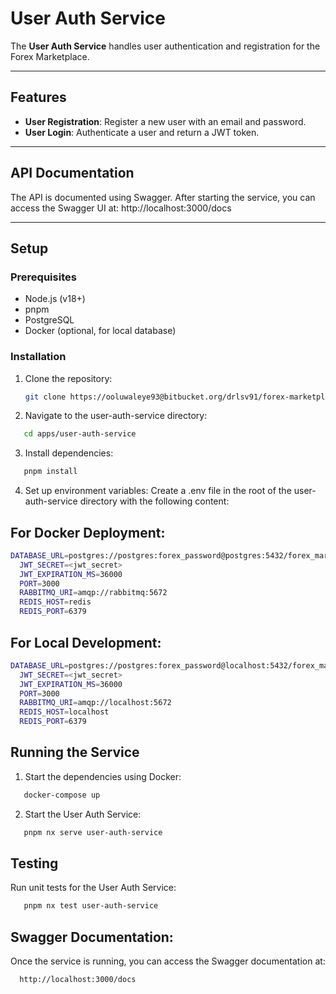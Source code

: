 # User Auth Service

The **User Auth Service** handles user authentication and registration for the Forex Marketplace.

---

## Features

- **User Registration**: Register a new user with an email and password.
- **User Login**: Authenticate a user and return a JWT token.

---

## API Documentation

The API is documented using Swagger. After starting the service, you can access the Swagger UI at: http://localhost:3000/docs

---

## Setup

### Prerequisites

- Node.js (v18+)
- pnpm
- PostgreSQL
- Docker (optional, for local database)

### Installation

1. Clone the repository:
   ```bash
   git clone https://ooluwaleye93@bitbucket.org/drlsv91/forex-marketplace.git
   ```
2. Navigate to the user-auth-service directory:

```bash
   cd apps/user-auth-service
```

3. Install dependencies:

```bash
   pnpm install
```

4. Set up environment variables:
   Create a .env file in the root of the user-auth-service directory with the following content:

## For Docker Deployment:

```bash
DATABASE_URL=postgres://postgres:forex_password@postgres:5432/forex_marketplace?schema=public
  JWT_SECRET=<jwt_secret>
  JWT_EXPIRATION_MS=36000
  PORT=3000
  RABBITMQ_URI=amqp://rabbitmq:5672
  REDIS_HOST=redis
  REDIS_PORT=6379
```

## For Local Development:

```bash
DATABASE_URL=postgres://postgres:forex_password@localhost:5432/forex_marketplace?schema=public
  JWT_SECRET=<jwt_secret>
  JWT_EXPIRATION_MS=36000
  PORT=3000
  RABBITMQ_URI=amqp://localhost:5672
  REDIS_HOST=localhost
  REDIS_PORT=6379
```

## Running the Service

1. Start the dependencies using Docker:

```bash
   docker-compose up
```

2. Start the User Auth Service:

```bash
   pnpm nx serve user-auth-service
```

## Testing

Run unit tests for the User Auth Service:

```bash
   pnpm nx test user-auth-service
```

## Swagger Documentation:

Once the service is running, you can access the Swagger documentation at:

```bash
  http://localhost:3000/docs
```
